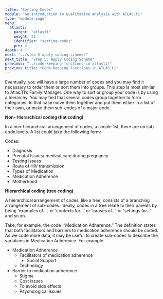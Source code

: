 ```yaml
---
title: "Sorting Codes"
module: "An Introduction to Qualitative Analysis with ATLAS.ti"
type: "module-page"
menu:
  atlasti:
    parent: "atlasti"
    weight: 21
    identifier: "sorting-codes"
    pre: 4
depth: 4
next: "../step-5-apply-coding-scheme/"
next_title: "Step 5: Apply Coding Scheme"
previous: "../code-keeping-functions-in-atlasti/"
previous_title: "Code-Keeping Functions in ATLAS.ti"
---
```

<div class="atlasti"><div class="pageblock"><p>Eventually, you will have a large number of codes and you may find it necessary to order them or sort them into groups. This step is most similar to Atlas.TI’s Family Manager. One way to sort or group your code is by using a hierarchy. You may find that several codes group together to form categories. In that case move them together and put them either in a list of their own, or make them sub-codes of a major code.
</p>
<p><strong>Non- Hierarchical coding (flat coding)</strong></p>
<p>In a non-hierarchical arrangement of codes, a simple list, there are no sub-code levels. A list could take the following form:  </p>
<p>Codes: </p>
<ul>
<li>Diagnosis </li>
<li>Prenatal Issues/ medical care during pregnancy </li>
<li>Testing Issues</li>
<li>Route of HIV transmission</li>
<li>Types of Medication </li>
<li>Medication Adherence </li>
<li>Motherhood</li>
</ul>
<p><strong>Hierarchical coding (tree coding)</strong></p>
<p>A hierarchical arrangement of codes, like a tree, consists of a branching arrangement of sub-codes. Ideally, codes in a tree relate to their parents by being 'examples of...', or 'contexts for...' or 'causes of...' or 'settings for...' and so on.</p>
<p>Take, for example, the code  “Medication Adherence.” The definition states that both facilitators and barriers to medication adherence should be coded. As we code more data, it may be useful to create sub-codes to describe the variations in Medication Adherence. For example: </p>
<ul>
<li>Medication Adherence
    <ul>
<li> Facilitators of medication adherence 
        <ul>
<li> Social Support</li>
</ul>
</li>
<li>    Technology </li>
</ul>
</li>
<li> Barrier to medication adherence
    <ul>
<li> Stigma</li>
<li> Cost issues</li>
<li> To avoid side effects </li>
<li> Psychological issues </li>
</ul>
</li>
</ul>
</div></div>
